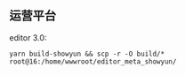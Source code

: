 ## 运营平台

editor 3.0:

```shell
yarn build-showyun && scp -r -O build/* root@16:/home/wwwroot/editor_meta_showyun/
```